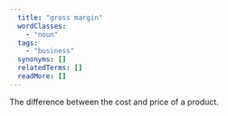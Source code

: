 ```yaml
---
  title: "gross margin"
  wordClasses:
    - "noun"
  tags:
    - "business"
  synonyms: []
  relatedTerms: []
  readMore: []
---
```

The difference between the cost and price of a product.
